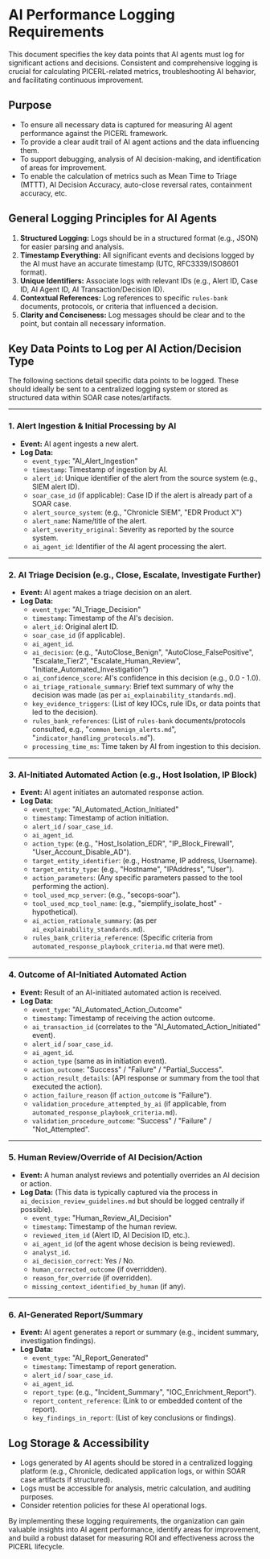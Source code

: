 # AI Performance Logging Requirements

This document specifies the key data points that AI agents must log for significant actions and decisions. Consistent and comprehensive logging is crucial for calculating PICERL-related metrics, troubleshooting AI behavior, and facilitating continuous improvement.

## Purpose

-   To ensure all necessary data is captured for measuring AI agent performance against the PICERL framework.
-   To provide a clear audit trail of AI agent actions and the data influencing them.
-   To support debugging, analysis of AI decision-making, and identification of areas for improvement.
-   To enable the calculation of metrics such as Mean Time to Triage (MTTT), AI Decision Accuracy, auto-close reversal rates, containment accuracy, etc.

## General Logging Principles for AI Agents

1.  **Structured Logging:** Logs should be in a structured format (e.g., JSON) for easier parsing and analysis.
2.  **Timestamp Everything:** All significant events and decisions logged by the AI must have an accurate timestamp (UTC, RFC3339/ISO8601 format).
3.  **Unique Identifiers:** Associate logs with relevant IDs (e.g., Alert ID, Case ID, AI Agent ID, AI Transaction/Decision ID).
4.  **Contextual References:** Log references to specific `rules-bank` documents, protocols, or criteria that influenced a decision.
5.  **Clarity and Conciseness:** Log messages should be clear and to the point, but contain all necessary information.

## Key Data Points to Log per AI Action/Decision Type

The following sections detail specific data points to be logged. These should ideally be sent to a centralized logging system or stored as structured data within SOAR case notes/artifacts.

---

### 1. Alert Ingestion & Initial Processing by AI

-   **Event:** AI agent ingests a new alert.
-   **Log Data:**
    -   `event_type`: "AI_Alert_Ingestion"
    -   `timestamp`: Timestamp of ingestion by AI.
    -   `alert_id`: Unique identifier of the alert from the source system (e.g., SIEM alert ID).
    -   `soar_case_id` (if applicable): Case ID if the alert is already part of a SOAR case.
    -   `alert_source_system`: (e.g., "Chronicle SIEM", "EDR Product X")
    -   `alert_name`: Name/title of the alert.
    -   `alert_severity_original`: Severity as reported by the source system.
    -   `ai_agent_id`: Identifier of the AI agent processing the alert.

---

### 2. AI Triage Decision (e.g., Close, Escalate, Investigate Further)

-   **Event:** AI agent makes a triage decision on an alert.
-   **Log Data:**
    -   `event_type`: "AI_Triage_Decision"
    -   `timestamp`: Timestamp of the AI's decision.
    -   `alert_id`: Original alert ID.
    -   `soar_case_id` (if applicable).
    -   `ai_agent_id`.
    -   `ai_decision`: (e.g., "AutoClose_Benign", "AutoClose_FalsePositive", "Escalate_Tier2", "Escalate_Human_Review", "Initiate_Automated_Investigation")
    -   `ai_confidence_score`: AI's confidence in this decision (e.g., 0.0 - 1.0).
    -   `ai_triage_rationale_summary`: Brief text summary of why the decision was made (as per `ai_explainability_standards.md`).
    -   `key_evidence_triggers`: (List of key IOCs, rule IDs, or data points that led to the decision).
    -   `rules_bank_references`: (List of `rules-bank` documents/protocols consulted, e.g., "`common_benign_alerts.md`", "`indicator_handling_protocols.md`").
    -   `processing_time_ms`: Time taken by AI from ingestion to this decision.

---

### 3. AI-Initiated Automated Action (e.g., Host Isolation, IP Block)

-   **Event:** AI agent initiates an automated response action.
-   **Log Data:**
    -   `event_type`: "AI_Automated_Action_Initiated"
    -   `timestamp`: Timestamp of action initiation.
    -   `alert_id` / `soar_case_id`.
    -   `ai_agent_id`.
    -   `action_type`: (e.g., "Host_Isolation_EDR", "IP_Block_Firewall", "User_Account_Disable_AD").
    -   `target_entity_identifier`: (e.g., Hostname, IP address, Username).
    -   `target_entity_type`: (e.g., "Hostname", "IPAddress", "User").
    -   `action_parameters`: (Any specific parameters passed to the tool performing the action).
    -   `tool_used_mcp_server`: (e.g., "secops-soar").
    -   `tool_used_mcp_tool_name`: (e.g., "siemplify_isolate_host" - hypothetical).
    -   `ai_action_rationale_summary`: (as per `ai_explainability_standards.md`).
    -   `rules_bank_criteria_reference`: (Specific criteria from `automated_response_playbook_criteria.md` that were met).

---

### 4. Outcome of AI-Initiated Automated Action

-   **Event:** Result of an AI-initiated automated action is received.
-   **Log Data:**
    -   `event_type`: "AI_Automated_Action_Outcome"
    -   `timestamp`: Timestamp of receiving the action outcome.
    -   `ai_transaction_id` (correlates to the "AI_Automated_Action_Initiated" event).
    -   `alert_id` / `soar_case_id`.
    -   `ai_agent_id`.
    -   `action_type` (same as in initiation event).
    -   `action_outcome`: "Success" / "Failure" / "Partial_Success".
    -   `action_result_details`: (API response or summary from the tool that executed the action).
    -   `action_failure_reason` (if `action_outcome` is "Failure").
    -   `validation_procedure_attempted_by_ai` (if applicable, from `automated_response_playbook_criteria.md`).
    -   `validation_procedure_outcome`: "Success" / "Failure" / "Not_Attempted".

---

### 5. Human Review/Override of AI Decision/Action

-   **Event:** A human analyst reviews and potentially overrides an AI decision or action.
-   **Log Data:** (This data is typically captured via the process in `ai_decision_review_guidelines.md` but should be logged centrally if possible).
    -   `event_type`: "Human_Review_AI_Decision"
    -   `timestamp`: Timestamp of the human review.
    -   `reviewed_item_id` (Alert ID, AI Decision ID, etc.).
    -   `ai_agent_id` (of the agent whose decision is being reviewed).
    -   `analyst_id`.
    -   `ai_decision_correct`: Yes / No.
    -   `human_corrected_outcome` (if overridden).
    -   `reason_for_override` (if overridden).
    -   `missing_context_identified_by_human` (if any).

---

### 6. AI-Generated Report/Summary

-   **Event:** AI agent generates a report or summary (e.g., incident summary, investigation findings).
-   **Log Data:**
    -   `event_type`: "AI_Report_Generated"
    -   `timestamp`: Timestamp of report generation.
    -   `alert_id` / `soar_case_id`.
    -   `ai_agent_id`.
    -   `report_type`: (e.g., "Incident_Summary", "IOC_Enrichment_Report").
    -   `report_content_reference`: (Link to or embedded content of the report).
    -   `key_findings_in_report`: (List of key conclusions or findings).

## Log Storage & Accessibility

-   Logs generated by AI agents should be stored in a centralized logging platform (e.g., Chronicle, dedicated application logs, or within SOAR case artifacts if structured).
-   Logs must be accessible for analysis, metric calculation, and auditing purposes.
-   Consider retention policies for these AI operational logs.

By implementing these logging requirements, the organization can gain valuable insights into AI agent performance, identify areas for improvement, and build a robust dataset for measuring ROI and effectiveness across the PICERL lifecycle.
